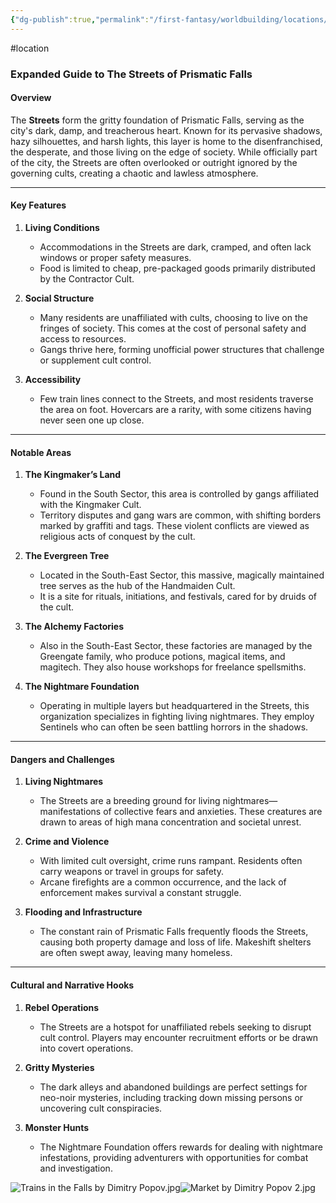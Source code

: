 ```yaml
---
{"dg-publish":true,"permalink":"/first-fantasy/worldbuilding/locations/the-falls/the-streets/","noteIcon":"","created":"2025-01-21T23:37:01.323+09:00","updated":"2025-02-01T23:46:14.067+09:00"}
---
```


#location 
### Expanded Guide to The Streets of Prismatic Falls

#### **Overview**

The **Streets** form the gritty foundation of Prismatic Falls, serving as the city's dark, damp, and treacherous heart. Known for its pervasive shadows, hazy silhouettes, and harsh lights, this layer is home to the disenfranchised, the desperate, and those living on the edge of society. While officially part of the city, the Streets are often overlooked or outright ignored by the governing cults, creating a chaotic and lawless atmosphere.

---

#### **Key Features**

1. **Living Conditions**
    
    - Accommodations in the Streets are dark, cramped, and often lack windows or proper safety measures.
    - Food is limited to cheap, pre-packaged goods primarily distributed by the Contractor Cult​.
2. **Social Structure**
    
    - Many residents are unaffiliated with cults, choosing to live on the fringes of society. This comes at the cost of personal safety and access to resources.
    - Gangs thrive here, forming unofficial power structures that challenge or supplement cult control​.
3. **Accessibility**
    
    - Few train lines connect to the Streets, and most residents traverse the area on foot. Hovercars are a rarity, with some citizens having never seen one up close​.

---

#### **Notable Areas**

1. **The Kingmaker’s Land**
    
    - Found in the South Sector, this area is controlled by gangs affiliated with the Kingmaker Cult.
    - Territory disputes and gang wars are common, with shifting borders marked by graffiti and tags. These violent conflicts are viewed as religious acts of conquest by the cult​.
2. **The Evergreen Tree**
    
    - Located in the South-East Sector, this massive, magically maintained tree serves as the hub of the Handmaiden Cult.
    - It is a site for rituals, initiations, and festivals, cared for by druids of the cult​.
3. **The Alchemy Factories**
    
    - Also in the South-East Sector, these factories are managed by the Greengate family, who produce potions, magical items, and magitech. They also house workshops for freelance spellsmiths.
4. **The Nightmare Foundation**
    
    - Operating in multiple layers but headquartered in the Streets, this organization specializes in fighting living nightmares. They employ Sentinels who can often be seen battling horrors in the shadows​.

---

#### **Dangers and Challenges**

1. **Living Nightmares**
    
    - The Streets are a breeding ground for living nightmares—manifestations of collective fears and anxieties. These creatures are drawn to areas of high mana concentration and societal unrest​.
2. **Crime and Violence**
    
    - With limited cult oversight, crime runs rampant. Residents often carry weapons or travel in groups for safety.
    - Arcane firefights are a common occurrence, and the lack of enforcement makes survival a constant struggle.
3. **Flooding and Infrastructure**
    
    - The constant rain of Prismatic Falls frequently floods the Streets, causing both property damage and loss of life. Makeshift shelters are often swept away, leaving many homeless​.

---

#### **Cultural and Narrative Hooks**

1. **Rebel Operations**
    
    - The Streets are a hotspot for unaffiliated rebels seeking to disrupt cult control. Players may encounter recruitment efforts or be drawn into covert operations​.
2. **Gritty Mysteries**
    
    - The dark alleys and abandoned buildings are perfect settings for neo-noir mysteries, including tracking down missing persons or uncovering cult conspiracies​.
3. **Monster Hunts**
    
    - The Nightmare Foundation offers rewards for dealing with nightmare infestations, providing adventurers with opportunities for combat and investigation​.


![Trains in the Falls by Dimitry Popov.jpg](/img/user/Attachments/Trains%20in%20the%20Falls%20by%20Dimitry%20Popov.jpg)![Market by Dimitry Popov 2.jpg](/img/user/Attachments/Market%20by%20Dimitry%20Popov%202.jpg)